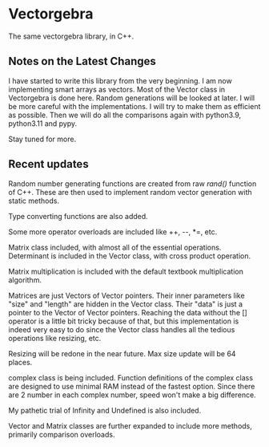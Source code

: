 # Vectorgebra

The same vectorgebra library, in C++.

## Notes on the Latest Changes

I have started to write this library from the very beginning. I am now implementing
smart arrays as vectors. Most of the Vector class in Vectorgebra is done here. Random
generations will be looked at later. I will be more careful with the implementations.
I will try to make them as efficient as possible. Then we will do all the comparisons
again with python3.9, python3.11 and pypy.

Stay tuned for more.

## Recent updates

Random number generating functions are created from raw _rand()_ function of C++. 
These are then used to implement random vector generation with static methods.

Type converting functions are also added.

Some more operator overloads are included like ++, --, *=, etc.

Matrix class included, with almost all of the essential operations. Determinant is
included in the Vector class, with cross product operation. 

Matrix multiplication is included with the default textbook multiplication algorithm.

Matrices are just Vectors of Vector pointers. Their inner parameters like "size" and
"length" are hidden in the Vector class. Their "data" is just a pointer to the Vector 
of Vector pointers. Reaching the data without the [] operator is a little bit tricky
because of that, but this implementation is indeed very easy to do since the Vector
class handles all the tedious operations like resizing, etc. 

Resizing will be redone in the near future. Max size update will be 64 places.

complex class is being included. Function definitions of the complex class are designed
to use minimal RAM instead of the fastest option. Since there are 2 number in each complex
number, speed won't make a big difference.

My pathetic trial of Infinity and Undefined is also included.

Vector and Matrix classes are further expanded to include more methods, primarily 
comparison overloads.
